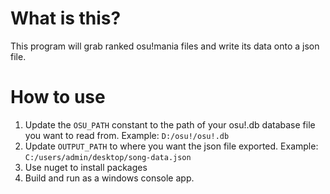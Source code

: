 # What is this?
This program will grab ranked osu!mania files and write its data onto a json file.
# How to use
1. Update the `OSU_PATH` constant to the path of your osu!.db database file you want to read from. Example: `D:/osu!/osu!.db`
2. Update `OUTPUT_PATH` to where you want the json file exported. Example: `C:/users/admin/desktop/song-data.json`
3. Use nuget to install packages
4. Build and run as a windows console app.
